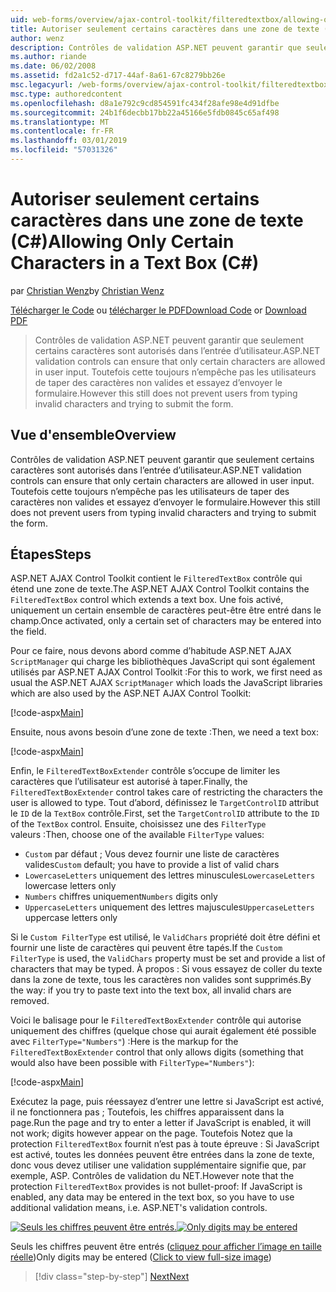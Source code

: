 ```yaml
---
uid: web-forms/overview/ajax-control-toolkit/filteredtextbox/allowing-only-certain-characters-in-a-text-box-cs
title: Autoriser seulement certains caractères dans une zone de texte (c#) | Microsoft Docs
author: wenz
description: Contrôles de validation ASP.NET peuvent garantir que seulement certains caractères sont autorisés dans l’entrée d’utilisateur. Toutefois cela toujours n’empêche pas les utilisateurs de taper non valides...
ms.author: riande
ms.date: 06/02/2008
ms.assetid: fd2a1c52-d717-44af-8a61-67c8279bb26e
msc.legacyurl: /web-forms/overview/ajax-control-toolkit/filteredtextbox/allowing-only-certain-characters-in-a-text-box-cs
msc.type: authoredcontent
ms.openlocfilehash: d8a1e792c9cd854591fc434f28afe98e4d91dfbe
ms.sourcegitcommit: 24b1f6decbb17bb22a45166e5fdb0845c65af498
ms.translationtype: MT
ms.contentlocale: fr-FR
ms.lasthandoff: 03/01/2019
ms.locfileid: "57031326"
---
```

<a name="allowing-only-certain-characters-in-a-text-box-c"></a><span data-ttu-id="05d3b-104">Autoriser seulement certains caractères dans une zone de texte (C#)</span><span class="sxs-lookup"><span data-stu-id="05d3b-104">Allowing Only Certain Characters in a Text Box (C#)</span></span>
====================
<span data-ttu-id="05d3b-105">par [Christian Wenz](https://github.com/wenz)</span><span class="sxs-lookup"><span data-stu-id="05d3b-105">by [Christian Wenz](https://github.com/wenz)</span></span>

<span data-ttu-id="05d3b-106">[Télécharger le Code](http://download.microsoft.com/download/4/c/2/4c2def7a-0d23-4055-91f9-1f18504167d7/FilteredTextBox0.cs.zip) ou [télécharger le PDF](http://download.microsoft.com/download/b/6/a/b6ae89ee-df69-4c87-9bfb-ad1eb2b23373/filteredtextbox0CS.pdf)</span><span class="sxs-lookup"><span data-stu-id="05d3b-106">[Download Code](http://download.microsoft.com/download/4/c/2/4c2def7a-0d23-4055-91f9-1f18504167d7/FilteredTextBox0.cs.zip) or [Download PDF](http://download.microsoft.com/download/b/6/a/b6ae89ee-df69-4c87-9bfb-ad1eb2b23373/filteredtextbox0CS.pdf)</span></span>

> <span data-ttu-id="05d3b-107">Contrôles de validation ASP.NET peuvent garantir que seulement certains caractères sont autorisés dans l’entrée d’utilisateur.</span><span class="sxs-lookup"><span data-stu-id="05d3b-107">ASP.NET validation controls can ensure that only certain characters are allowed in user input.</span></span> <span data-ttu-id="05d3b-108">Toutefois cette toujours n’empêche pas les utilisateurs de taper des caractères non valides et essayez d’envoyer le formulaire.</span><span class="sxs-lookup"><span data-stu-id="05d3b-108">However this still does not prevent users from typing invalid characters and trying to submit the form.</span></span>


## <a name="overview"></a><span data-ttu-id="05d3b-109">Vue d'ensemble</span><span class="sxs-lookup"><span data-stu-id="05d3b-109">Overview</span></span>

<span data-ttu-id="05d3b-110">Contrôles de validation ASP.NET peuvent garantir que seulement certains caractères sont autorisés dans l’entrée d’utilisateur.</span><span class="sxs-lookup"><span data-stu-id="05d3b-110">ASP.NET validation controls can ensure that only certain characters are allowed in user input.</span></span> <span data-ttu-id="05d3b-111">Toutefois cette toujours n’empêche pas les utilisateurs de taper des caractères non valides et essayez d’envoyer le formulaire.</span><span class="sxs-lookup"><span data-stu-id="05d3b-111">However this still does not prevent users from typing invalid characters and trying to submit the form.</span></span>

## <a name="steps"></a><span data-ttu-id="05d3b-112">Étapes</span><span class="sxs-lookup"><span data-stu-id="05d3b-112">Steps</span></span>

<span data-ttu-id="05d3b-113">ASP.NET AJAX Control Toolkit contient le `FilteredTextBox` contrôle qui étend une zone de texte.</span><span class="sxs-lookup"><span data-stu-id="05d3b-113">The ASP.NET AJAX Control Toolkit contains the `FilteredTextBox` control which extends a text box.</span></span> <span data-ttu-id="05d3b-114">Une fois activé, uniquement un certain ensemble de caractères peut-être être entré dans le champ.</span><span class="sxs-lookup"><span data-stu-id="05d3b-114">Once activated, only a certain set of characters may be entered into the field.</span></span>

<span data-ttu-id="05d3b-115">Pour ce faire, nous devons abord comme d’habitude ASP.NET AJAX `ScriptManager` qui charge les bibliothèques JavaScript qui sont également utilisés par ASP.NET AJAX Control Toolkit :</span><span class="sxs-lookup"><span data-stu-id="05d3b-115">For this to work, we first need as usual the ASP.NET AJAX `ScriptManager` which loads the JavaScript libraries which are also used by the ASP.NET AJAX Control Toolkit:</span></span>

[!code-aspx[Main](allowing-only-certain-characters-in-a-text-box-cs/samples/sample1.aspx)]

<span data-ttu-id="05d3b-116">Ensuite, nous avons besoin d’une zone de texte :</span><span class="sxs-lookup"><span data-stu-id="05d3b-116">Then, we need a text box:</span></span>

[!code-aspx[Main](allowing-only-certain-characters-in-a-text-box-cs/samples/sample2.aspx)]

<span data-ttu-id="05d3b-117">Enfin, le `FilteredTextBoxExtender` contrôle s’occupe de limiter les caractères que l’utilisateur est autorisé à taper.</span><span class="sxs-lookup"><span data-stu-id="05d3b-117">Finally, the `FilteredTextBoxExtender` control takes care of restricting the characters the user is allowed to type.</span></span> <span data-ttu-id="05d3b-118">Tout d’abord, définissez le `TargetControlID` attribut le `ID` de la `TextBox` contrôle.</span><span class="sxs-lookup"><span data-stu-id="05d3b-118">First, set the `TargetControlID` attribute to the `ID` of the `TextBox` control.</span></span> <span data-ttu-id="05d3b-119">Ensuite, choisissez une des `FilterType` valeurs :</span><span class="sxs-lookup"><span data-stu-id="05d3b-119">Then, choose one of the available `FilterType` values:</span></span>

- <span data-ttu-id="05d3b-120">`Custom` par défaut ; Vous devez fournir une liste de caractères valides</span><span class="sxs-lookup"><span data-stu-id="05d3b-120">`Custom` default; you have to provide a list of valid chars</span></span>
- <span data-ttu-id="05d3b-121">`LowercaseLetters` uniquement des lettres minuscules</span><span class="sxs-lookup"><span data-stu-id="05d3b-121">`LowercaseLetters` lowercase letters only</span></span>
- <span data-ttu-id="05d3b-122">`Numbers` chiffres uniquement</span><span class="sxs-lookup"><span data-stu-id="05d3b-122">`Numbers` digits only</span></span>
- <span data-ttu-id="05d3b-123">`UppercaseLetters` uniquement des lettres majuscules</span><span class="sxs-lookup"><span data-stu-id="05d3b-123">`UppercaseLetters` uppercase letters only</span></span>

<span data-ttu-id="05d3b-124">Si le `Custom FilterType` est utilisé, le `ValidChars` propriété doit être défini et fournir une liste de caractères qui peuvent être tapés.</span><span class="sxs-lookup"><span data-stu-id="05d3b-124">If the `Custom FilterType` is used, the `ValidChars` property must be set and provide a list of characters that may be typed.</span></span> <span data-ttu-id="05d3b-125">À propos : Si vous essayez de coller du texte dans la zone de texte, tous les caractères non valides sont supprimés.</span><span class="sxs-lookup"><span data-stu-id="05d3b-125">By the way: if you try to paste text into the text box, all invalid chars are removed.</span></span>

<span data-ttu-id="05d3b-126">Voici le balisage pour le `FilteredTextBoxExtender` contrôle qui autorise uniquement des chiffres (quelque chose qui aurait également été possible avec `FilterType="Numbers"`) :</span><span class="sxs-lookup"><span data-stu-id="05d3b-126">Here is the markup for the `FilteredTextBoxExtender` control that only allows digits (something that would also have been possible with `FilterType="Numbers"`):</span></span>

[!code-aspx[Main](allowing-only-certain-characters-in-a-text-box-cs/samples/sample3.aspx)]

<span data-ttu-id="05d3b-127">Exécutez la page, puis réessayez d’entrer une lettre si JavaScript est activé, il ne fonctionnera pas ; Toutefois, les chiffres apparaissent dans la page.</span><span class="sxs-lookup"><span data-stu-id="05d3b-127">Run the page and try to enter a letter if JavaScript is enabled, it will not work; digits however appear on the page.</span></span> <span data-ttu-id="05d3b-128">Toutefois Notez que la protection `FilteredTextBox` fournit n’est pas à toute épreuve : Si JavaScript est activé, toutes les données peuvent être entrées dans la zone de texte, donc vous devez utiliser une validation supplémentaire signifie que, par exemple, ASP. Contrôles de validation du NET.</span><span class="sxs-lookup"><span data-stu-id="05d3b-128">However note that the protection `FilteredTextBox` provides is not bullet-proof: If JavaScript is enabled, any data may be entered in the text box, so you have to use additional validation means, i.e. ASP.NET's validation controls.</span></span>


<span data-ttu-id="05d3b-129">[![Seuls les chiffres peuvent être entrés.](allowing-only-certain-characters-in-a-text-box-cs/_static/image2.png)](allowing-only-certain-characters-in-a-text-box-cs/_static/image1.png)</span><span class="sxs-lookup"><span data-stu-id="05d3b-129">[![Only digits may be entered](allowing-only-certain-characters-in-a-text-box-cs/_static/image2.png)](allowing-only-certain-characters-in-a-text-box-cs/_static/image1.png)</span></span>

<span data-ttu-id="05d3b-130">Seuls les chiffres peuvent être entrés ([cliquez pour afficher l’image en taille réelle](allowing-only-certain-characters-in-a-text-box-cs/_static/image3.png))</span><span class="sxs-lookup"><span data-stu-id="05d3b-130">Only digits may be entered ([Click to view full-size image](allowing-only-certain-characters-in-a-text-box-cs/_static/image3.png))</span></span>

> [!div class="step-by-step"]
> [<span data-ttu-id="05d3b-131">Next</span><span class="sxs-lookup"><span data-stu-id="05d3b-131">Next</span></span>](allowing-only-certain-characters-in-a-text-box-vb.md)
